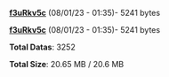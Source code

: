 [**f3uRkv5c**](/data/f3uRkv5c.txt) (08/01/23 - 01:35)- 5241 bytes

[**f3uRkv5c**](/data/f3uRkv5c.txt) (08/01/23 - 01:35)- 5241 bytes

**Total Datas**: 3252

**Total Size**: 20.65 MB / 20.6 MB